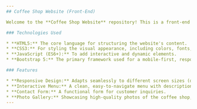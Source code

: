 ```yaml
---
## Coffee Shop Website (Front-End)

Welcome to the **Coffee Shop Website** repository! This is a front-end project for a fictional coffee shop, developed with a focus on modern web technologies and a responsive design.

### Technologies Used

* **HTML5:** The core language for structuring the website's content.
* **CSS3:** For styling the visual appearance, including colors, fonts, and layout.
* **JavaScript (ES6+):** To add interactive and dynamic elements.
* **Bootstrap 5:** The primary framework used for a mobile-first, responsive design, ensuring the site looks great on any device.

### Features

* **Responsive Design:** Adapts seamlessly to different screen sizes (desktops, tablets, and mobile phones).
* **Interactive Menu:** A clean, easy-to-navigate menu with descriptions and prices.
* **Contact Form:** A functional form for customer inquiries.
* **Photo Gallery:** Showcasing high-quality photos of the coffee shop, products, and atmosphere.
---
```



